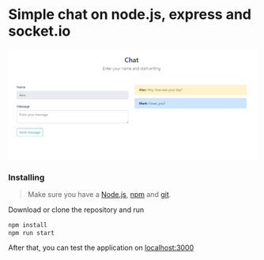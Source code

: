 # Simple chat on node.js, express and socket.io

![Screenshot](https://github.com/quertc/node-chat/blob/master/public/image/img.PNG)

### Installing
> Make sure you have a [Node.js](https://nodejs.org/), [npm](https://www.npmjs.com/) and [git](https://git-scm.com).

Download or clone the repository and run
```
npm install
npm run start
```

After that, you can test the application on [localhost:3000](http://localhost:3000/)
